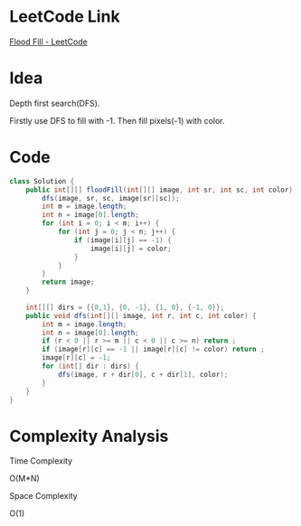 # LeetCode Link

[Flood Fill - LeetCode](https://leetcode.com/problems/flood-fill/)

# Idea

Depth first search(DFS).

Firstly use DFS to fill with -1. Then fill pixels(-1) with color.

# Code

```java
class Solution {
    public int[][] floodFill(int[][] image, int sr, int sc, int color) {
        dfs(image, sr, sc, image[sr][sc]);
        int m = image.length;
        int n = image[0].length;
        for (int i = 0; i < m; i++) {
            for (int j = 0; j < n; j++) {
                if (image[i][j] == -1) {
                    image[i][j] = color;
                }
            }
        }
        return image;
    }
    
    int[][] dirs = {{0,1}, {0, -1}, {1, 0}, {-1, 0}};
    public void dfs(int[][] image, int r, int c, int color) {
        int m = image.length;
        int n = image[0].length;
        if (r < 0 || r >= m || c < 0 || c >= n) return ;
        if (image[r][c] == -1 || image[r][c] != color) return ;
        image[r][c] = -1;
        for (int[] dir : dirs) {
            dfs(image, r + dir[0], c + dir[1], color);
        }
    }
}
```

# Complexity Analysis

Time Complexity

O(M\*N)

Space Complexity

O(1)
